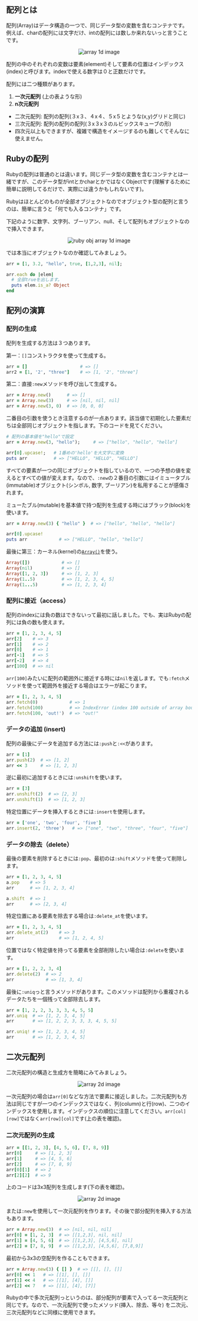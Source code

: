 ## 配列とは

配列(Array)はデータ構造の一つで、同じデータ型の変数を含むコンテナです。例えば、charの配列には文字だけ、intの配列には数しか来れないっと言うことです。

<div style="text-align: center;">
  <img src="assets/data-structure/array/array1d-1.png" alt="array 1d image">
</div>

配列の中のそれぞれの変数は要素(element)そして要素の位置はインデックス(index)と呼びます。indexで使える数字は０と正数だけです。

配列には二つ種類があります。
1. **一次元配列** (上の表ような形)
2. **n次元配列** 
  + 二次元配列: 配列の配列(３x３、４x４、５x５とような(x,y)グリドと同じ)
  + 三次元配列: 配列の配列の配列(３x３x３のルビックスキューブの形)
  + 四次元以上もできますが、複雑で構造をイメージするのも難しくてそんなに使えません。

## Rubyの配列
Rubyの配列は普通のとは違います。同じデータ型の変数を含むコンテナとは一緒ですが、このデータ型がintとかcharとかではなくObjectです(理解するために簡単に説明してるだけで、実際には違うかもしれないです)。 

Rubyはほとんどのものが全部オブジェクトなのでオブジェクト型の配列と言うのは、簡単に言うと「何でも入るコンテナ」です。

下記のように数字、文字列、ブーリアン、null、そして配列もオブジェクトなので挿入できます。
<div style="text-align: center;">
  <img src="assets/data-structure/array/array1d-2.png" alt="ruby obj array 1d image">
</div>

では本当にオブジェクトなのか確認してみましょう。
```rb
arr = [1, 3.2, "hello", true, [1,2,3], nil];

arr.each do |elem|
  # 全部trueを出します。
  puts elem.is_a? Object
end
```

##  配列の演算

### 配列の生成

配列を生成する方法は３つあります。

第一：`[]`コンストラクタを使って生成する。

```rb
arr = []                    # => []
arr2 = [1, '2', "three"]    # => [1, '2', "three"]
```

第二：直接`:new`メソッドを呼び出して生成する。 
```rb
arr = Array.new()      # => []
arr = Array.new(3)     # => [nil, nil, nil]
arr = Array.new(3, 0)  # => [0, 0, 0]
```

二番目の引数を使うとき注意するのが一点あります。該当値で初期化した要素だちは全部同じオブジェクトを指します。下のコードを見てください。

```rb
# 配列の基本値を"hello"で設定
arr = Array.new(3, "hello");     # => ["hello", "hello", "hello"]

arr[0].upcase!;   # 1番めの'hello'を大文字に変換
puts arr          # => ["HELLO", "HELLO", "HELLO"] 
```

すべての要素が一つの同じオブジェクトを指しているので、一つの予想の値を変えるとすべての値が変えます。なので、`:new`の２番目の引数にはイミュータブル(immutable)オブジェクト(シンボル, 数字, ブーリアン)を私用することが感傷されます。

ミューたブル(mutable)を基本値で持つ配列を生成する時にはブラック(block)を使います。
```rb
arr = Array.new(3) { "hello" }  # => ["hello", "hello", "hello"]

arr[0].upcase!
puts arr            # => ["HELLO", "hello", "hello"]
```

最後に第三：カーネル(kernel)の[`Array()`](https://ruby-doc.org/core-2.7.0/Kernel.html#method-i-Array)を使う。
```rb
Array([])            # => []
Array(nil)           # => []
Array([1, 2, 3])     # => [1, 2, 3]
Array(1..5)          # => [1, 2, 3, 4, 5]
Array(1...5)         # => [1, 2, 3, 4]
```

### 配列に接近（access）

配列のindexには負の数はできないって最初に話しました。でも、実はRubyの配列には負の数も使えます。
```rb
arr = [1, 2, 3, 4, 5]
arr[2]    # => 3
arr[1]    # => 2
arr[0]    # => 1
arr[-1]   # => 5
arr[-2]   # => 4
arr[100]  # => nil
```

`arr[100]`みたいに配列の範囲外に接近する時には`nil`を返します。でも`:fetch`メソッドを使って範囲外を接近する場合はエラーが起こります。

```rb
arr = [1, 2, 3, 4, 5]
arr.fetch(0)            # => 1
arr.fetch(100)          # => IndexError (index 100 outside of array bounds: -5...5)
arr.fetch(100, 'out!')  # => "out!"
```

### データの追加 (insert)

配列の最後にデータを追加する方法には`:push`と`:<<`があります。

```rb
arr = [1]
arr.push(2)  # => [1, 2]
arr << 3     # => [1, 2, 3]
```

逆に最初に追加するときには`:unshift`を使います。
```rb
arr = [3]
arr.unshift(2)  # => [2, 3]
arr.unshift(1)  # => [1, 2, 3]
``` 

特定位置にデータを挿入するときには`:insert`を使用します。
```rb
arr = ['one', 'two', 'four', 'five']
arr.insert(2, 'three')   # => ["one", "two", "three", "four", "five"]
```

### データの除去（delete）

最後の要素を削除するときには`:pop`、最初のは`:shift`メソッドを使って削除します。

```rb
arr = [1, 2, 3, 4, 5]
a.pop    # => 5
arr      # => [1, 2, 3, 4]

a.shift  # => 1
arr      # => [2, 3, 4]
```

特定位置にある要素を除去する場合は`:delete_at`を使います。
```rb
arr = [1, 2, 3, 4, 5]
arr.delete_at(2)    # => 3
arr                 # => [1, 2, 4, 5]
```

位置ではなく特定値を持ってる要素を全部削除したい場合は`:delete`を使います。
```rb
arr = [1, 2, 2, 3, 4]
arr.delete(2)  # => 2
arr            # => [1, 3, 4]
```

最後に`:uniq`っと言うメソッドがあります。このメソッドは配列から重複されるデータたちを一個残って全部除去します。
```rb
arr = [1, 2, 2, 3, 3, 3, 4, 5, 5]
arr.uniq  # => [1, 2, 3, 4, 5]
arr       # => [1, 2, 2, 3, 3, 3, 4, 5, 5]

arr.uniq! # => [1, 2, 3, 4, 5]
arr       # => [1, 2, 3, 4, 5] 
```

## 二次元配列
二次元配列の構造と生成方を簡略にみてみましょう。

<div style="text-align: center;">
  <img src="assets/data-structure/array/array2d-1.png" alt="array 2d image">
</div>

一次元配列の場合は`arr[0]`などな方法で要素に接近しました。二次元配列も方法は同じですが一つのインデックスではなく、列(column)と行(row)、二つのインデックスを使用します。インデックスの順位に注意してください。`arr[col][row]`ではなく`arr[row][col]`です(上の表を確認)。

### 二次元配列の生成

```rb
arr = [[1, 2, 3], [4, 5, 6], [7, 8, 9]]
arr[0]     # => [1, 2, 3]
arr[1]     # => [4, 5, 6]
arr[2]     # => [7, 8, 9]
arr[0][1]  # => 2
arr[2][2]  # => 9
```

上のコードは3x3配列を生成します(下の表を確認)。

<div style="text-align: center;">
  <img src="assets/data-structure/array/array2d-2.png" alt="array 2d image">
</div>

または`:new`を使用して一次元配列を作ります。その後で部分配列を挿入する方法もあります。
```rb
arr = Array.new(3)  # => [nil, nil, nil]
arr[0] = [1, 2, 3]  # => [[1,2,3], nil, nil]
arr[1] = [4, 5, 6]  # => [[1,2,3], [4,5,6], nil]
arr[2] = [7, 8, 9]  # => [[1,2,3], [4,5,6], [7,8,9]]
```

最初から3x3の空配列を作ることもできます。
```rb
arr = Array.new(3) { [] }  # => [[], [], []]
arr[0] << 1   # => [[1], [], []]
arr[1] << 4   # => [[1], [4], []]
arr[2] << 7   # => [[1], [4], [7]]
```

Rubyの中で多次元配列っというのは、部分配列が要素で入ってる一次元配列と同じです。なので、一次元配列で使ったメソッド(挿入、除去、等々) を二次元、三次元配列などに同様に使用できます。
